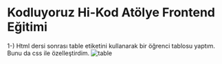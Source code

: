 # Kodluyoruz Hi-Kod Atölye Frontend Eğitimi
1-) Html dersi sonrası table etiketini kullanarak bir öğrenci tablosu yaptım. Bunu da css ile özelleştirdim.
![table](https://github.com/user-attachments/assets/9facaed3-1097-4715-9d35-c7cdb9f47bc8)
